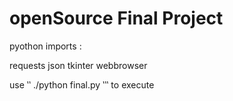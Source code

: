 # openSource Final Project

pyothon imports :

requests
json
tkinter
webbrowser


use 
‵‵
./python final.py
‵‵‵
to execute


